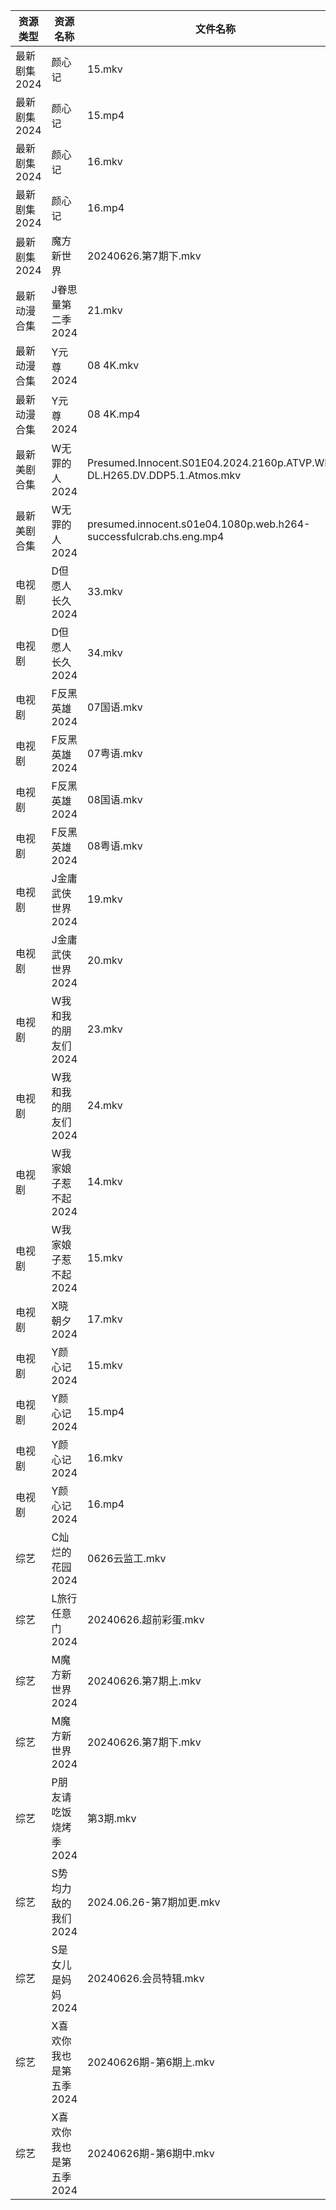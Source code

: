 | 资源类型     | 资源名称           | 文件名称                                                                     | 分享链接                                 | 更新时间                |
| -------- | -------------- | ------------------------------------------------------------------------ | ------------------------------------ | ------------------- |
| 最新剧集2024 | 颜心记            | 15.mkv                                                                   | https://www.alipan.com/s/3sJebx7WGvL | 2024-06-26 20:10:49 |
| 最新剧集2024 | 颜心记            | 15.mp4                                                                   | https://www.alipan.com/s/3sJebx7WGvL | 2024-06-26 19:10:25 |
| 最新剧集2024 | 颜心记            | 16.mkv                                                                   | https://www.alipan.com/s/3sJebx7WGvL | 2024-06-26 20:10:49 |
| 最新剧集2024 | 颜心记            | 16.mp4                                                                   | https://www.alipan.com/s/3sJebx7WGvL | 2024-06-26 19:10:25 |
| 最新剧集2024 | 魔方新世界          | 20240626.第7期下.mkv                                                        | https://www.alipan.com/s/o381Y1TJPPW | 2024-06-26 20:10:52 |
| 最新动漫合集   | J眷思量第二季2024    | 21.mkv                                                                   | https://www.alipan.com/s/Dh6A27bUJBP | 2024-06-26 12:09:16 |
| 最新动漫合集   | Y元尊2024        | 08 4K.mkv                                                                | https://www.alipan.com/s/5ouJcZv7rUn | 2024-06-26 19:10:04 |
| 最新动漫合集   | Y元尊2024        | 08 4K.mp4                                                                | https://www.alipan.com/s/5ouJcZv7rUn | 2024-06-26 20:10:22 |
| 最新美剧合集   | W无罪的人2024      | Presumed.Innocent.S01E04.2024.2160p.ATVP.WEB-DL.H265.DV.DDP5.1.Atmos.mkv | https://www.alipan.com/s/qe61ZxAArpR | 2024-06-26 14:07:00 |
| 最新美剧合集   | W无罪的人2024      | presumed.innocent.s01e04.1080p.web.h264-successfulcrab.chs.eng.mp4       | https://www.alipan.com/s/qe61ZxAArpR | 2024-06-26 12:07:00 |
| 电视剧      | D但愿人长久2024     | 33.mkv                                                                   | https://www.alipan.com/s/FhuZUhrsRyc | 2024-06-26 00:05:11 |
| 电视剧      | D但愿人长久2024     | 34.mkv                                                                   | https://www.alipan.com/s/FhuZUhrsRyc | 2024-06-26 00:05:11 |
| 电视剧      | F反黑英雄2024      | 07国语.mkv                                                                 | https://www.alipan.com/s/5vxV34wgKWY | 2024-06-26 19:05:24 |
| 电视剧      | F反黑英雄2024      | 07粤语.mkv                                                                 | https://www.alipan.com/s/5vxV34wgKWY | 2024-06-26 19:05:23 |
| 电视剧      | F反黑英雄2024      | 08国语.mkv                                                                 | https://www.alipan.com/s/5vxV34wgKWY | 2024-06-26 19:05:23 |
| 电视剧      | F反黑英雄2024      | 08粤语.mkv                                                                 | https://www.alipan.com/s/5vxV34wgKWY | 2024-06-26 19:05:23 |
| 电视剧      | J金庸武侠世界2024    | 19.mkv                                                                   | https://www.alipan.com/s/y39CQ8QDr8y | 2024-06-26 19:05:43 |
| 电视剧      | J金庸武侠世界2024    | 20.mkv                                                                   | https://www.alipan.com/s/y39CQ8QDr8y | 2024-06-26 19:05:43 |
| 电视剧      | W我和我的朋友们2024   | 23.mkv                                                                   | https://www.alipan.com/s/e9GsReG5oro | 2024-06-26 14:06:55 |
| 电视剧      | W我和我的朋友们2024   | 24.mkv                                                                   | https://www.alipan.com/s/e9GsReG5oro | 2024-06-26 14:06:55 |
| 电视剧      | W我家娘子惹不起2024   | 14.mkv                                                                   | https://www.alipan.com/s/eP3F42j5Qvb | 2024-06-26 19:07:07 |
| 电视剧      | W我家娘子惹不起2024   | 15.mkv                                                                   | https://www.alipan.com/s/eP3F42j5Qvb | 2024-06-26 19:07:07 |
| 电视剧      | X晓朝夕2024       | 17.mkv                                                                   | https://www.alipan.com/s/xPX4YgDfFos | 2024-06-26 14:07:11 |
| 电视剧      | Y颜心记2024       | 15.mkv                                                                   | https://www.alipan.com/s/Tmjp99EAVXz | 2024-06-26 20:07:25 |
| 电视剧      | Y颜心记2024       | 15.mp4                                                                   | https://www.alipan.com/s/Tmjp99EAVXz | 2024-06-26 19:07:26 |
| 电视剧      | Y颜心记2024       | 16.mkv                                                                   | https://www.alipan.com/s/Tmjp99EAVXz | 2024-06-26 20:07:25 |
| 电视剧      | Y颜心记2024       | 16.mp4                                                                   | https://www.alipan.com/s/Tmjp99EAVXz | 2024-06-26 19:07:26 |
| 综艺       | C灿烂的花园2024     | 0626云监工.mkv                                                              | https://www.alipan.com/s/cusw5oJaLFV | 2024-06-26 14:07:36 |
| 综艺       | L旅行任意门2024     | 20240626.超前彩蛋.mkv                                                        | https://www.alipan.com/s/99hnQkWKkeJ | 2024-06-26 18:08:19 |
| 综艺       | M魔方新世界2024     | 20240626.第7期上.mkv                                                        | https://www.alipan.com/s/QX27Hz4Mb8P | 2024-06-26 14:08:12 |
| 综艺       | M魔方新世界2024     | 20240626.第7期下.mkv                                                        | https://www.alipan.com/s/QX27Hz4Mb8P | 2024-06-26 20:08:26 |
| 综艺       | P朋友请吃饭烧烤季2024  | 第3期.mkv                                                                  | https://www.alipan.com/s/RpVhFwcaT8c | 2024-06-26 18:08:22 |
| 综艺       | S势均力敌的我们2024   | 2024.06.26-第7期加更.mkv                                                     | https://www.alipan.com/s/XsFhEtje2h7 | 2024-06-26 14:08:28 |
| 综艺       | S是女儿是妈妈2024    | 20240626.会员特辑.mkv                                                        | https://www.alipan.com/s/GGFq6YSak3R | 2024-06-26 14:08:31 |
| 综艺       | X喜欢你我也是第五季2024 | 20240626期-第6期上.mkv                                                       | https://www.alipan.com/s/Si6SYux7pfw | 2024-06-26 14:08:43 |
| 综艺       | X喜欢你我也是第五季2024 | 20240626期-第6期中.mkv                                                       | https://www.alipan.com/s/Si6SYux7pfw | 2024-06-26 14:08:43 |
